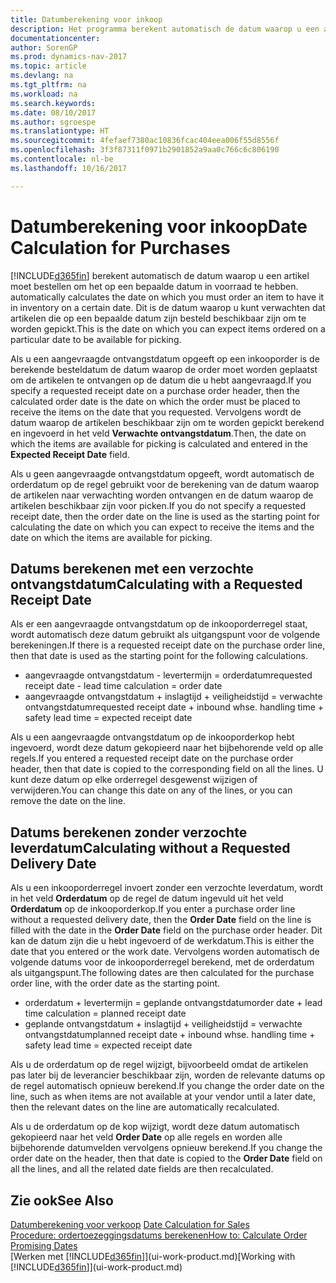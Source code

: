 ```yaml
---
title: Datumberekening voor inkoop
description: Het programma berekent automatisch de datum waarop u een artikel moet bestellen zodat u het op een bepaalde datum in voorraad hebt. Dit is de datum waarop u kunt verwachten dat artikelen die op een bepaalde datum zijn besteld beschikbaar zijn om te worden gepickt.
documentationcenter: 
author: SorenGP
ms.prod: dynamics-nav-2017
ms.topic: article
ms.devlang: na
ms.tgt_pltfrm: na
ms.workload: na
ms.search.keywords: 
ms.date: 08/10/2017
ms.author: sgroespe
ms.translationtype: HT
ms.sourcegitcommit: 4fefaef7380ac10836fcac404eea006f55d8556f
ms.openlocfilehash: 3f3f87311f0971b2901852a9aa0c766c6c806190
ms.contentlocale: nl-be
ms.lasthandoff: 10/16/2017

---
```

# <a name="date-calculation-for-purchases"></a><span data-ttu-id="709b7-104">Datumberekening voor inkoop</span><span class="sxs-lookup"><span data-stu-id="709b7-104">Date Calculation for Purchases</span></span>
[!INCLUDE[d365fin](includes/d365fin_md.md)]<span data-ttu-id="709b7-105"> berekent automatisch de datum waarop u een artikel moet bestellen om het op een bepaalde datum in voorraad te hebben.</span><span class="sxs-lookup"><span data-stu-id="709b7-105"> automatically calculates the date on which you must order an item to have it in inventory on a certain date.</span></span> <span data-ttu-id="709b7-106">Dit is de datum waarop u kunt verwachten dat artikelen die op een bepaalde datum zijn besteld beschikbaar zijn om te worden gepickt.</span><span class="sxs-lookup"><span data-stu-id="709b7-106">This is the date on which you can expect items ordered on a particular date to be available for picking.</span></span>  

<span data-ttu-id="709b7-107">Als u een aangevraagde ontvangstdatum opgeeft op een inkooporder is de berekende besteldatum de datum waarop de order moet worden geplaatst om de artikelen te ontvangen op de datum die u hebt aangevraagd.</span><span class="sxs-lookup"><span data-stu-id="709b7-107">If you specify a requested receipt date on a purchase order header, then the calculated order date is the date on which the order must be placed to receive the items on the date that you requested.</span></span> <span data-ttu-id="709b7-108">Vervolgens wordt de datum waarop de artikelen beschikbaar zijn om te worden gepickt berekend en ingevoerd in het veld **Verwachte ontvangstdatum**.</span><span class="sxs-lookup"><span data-stu-id="709b7-108">Then, the date on which the items are available for picking is calculated and entered in the **Expected Receipt Date** field.</span></span>  

<span data-ttu-id="709b7-109">Als u geen aangevraagde ontvangstdatum opgeeft, wordt automatisch de orderdatum op de regel gebruikt voor de berekening van de datum waarop de artikelen naar verwachting worden ontvangen en de datum waarop de artikelen beschikbaar zijn voor picken.</span><span class="sxs-lookup"><span data-stu-id="709b7-109">If you do not specify a requested receipt date, then the order date on the line is used as the starting point for calculating the date on which you can expect to receive the items and the date on which the items are available for picking.</span></span>  

## <a name="calculating-with-a-requested-receipt-date"></a><span data-ttu-id="709b7-110">Datums berekenen met een verzochte ontvangstdatum</span><span class="sxs-lookup"><span data-stu-id="709b7-110">Calculating with a Requested Receipt Date</span></span>  
<span data-ttu-id="709b7-111">Als er een aangevraagde ontvangstdatum op de inkooporderregel staat, wordt automatisch deze datum gebruikt als uitgangspunt voor de volgende berekeningen.</span><span class="sxs-lookup"><span data-stu-id="709b7-111">If there is a requested receipt date on the purchase order line, then that date is used as the starting point for the following calculations.</span></span>  

- <span data-ttu-id="709b7-112">aangevraagde ontvangstdatum - levertermijn = orderdatum</span><span class="sxs-lookup"><span data-stu-id="709b7-112">requested receipt date - lead time calculation = order date</span></span>  
- <span data-ttu-id="709b7-113">aangevraagde ontvangstdatum + inslagtijd + veiligheidstijd = verwachte ontvangstdatum</span><span class="sxs-lookup"><span data-stu-id="709b7-113">requested receipt date + inbound whse. handling time + safety lead time = expected receipt date</span></span>  

<span data-ttu-id="709b7-114">Als u een aangevraagde ontvangstdatum op de inkooporderkop hebt ingevoerd, wordt deze datum gekopieerd naar het bijbehorende veld op alle regels.</span><span class="sxs-lookup"><span data-stu-id="709b7-114">If you entered a requested receipt date on the purchase order header, then that date is copied to the corresponding field on all the lines.</span></span> <span data-ttu-id="709b7-115">U kunt deze datum op elke orderregel desgewenst wijzigen of verwijderen.</span><span class="sxs-lookup"><span data-stu-id="709b7-115">You can change this date on any of the lines, or you can remove the date on the line.</span></span>  

## <a name="calculating-without-a-requested-delivery-date"></a><span data-ttu-id="709b7-116">Datums berekenen zonder verzochte leverdatum</span><span class="sxs-lookup"><span data-stu-id="709b7-116">Calculating without a Requested Delivery Date</span></span>  
<span data-ttu-id="709b7-117">Als u een inkooporderregel invoert zonder een verzochte leverdatum, wordt in het veld **Orderdatum** op de regel de datum ingevuld uit het veld **Orderdatum** op de inkooporderkop.</span><span class="sxs-lookup"><span data-stu-id="709b7-117">If you enter a purchase order line without a requested delivery date, then the **Order Date** field on the line is filled with the date in the **Order Date** field on the purchase order header.</span></span> <span data-ttu-id="709b7-118">Dit kan de datum zijn die u hebt ingevoerd of de werkdatum.</span><span class="sxs-lookup"><span data-stu-id="709b7-118">This is either the date that you entered or the work date.</span></span> <span data-ttu-id="709b7-119">Vervolgens worden automatisch de volgende datums voor de inkooporderregel berekend, met de orderdatum als uitgangspunt.</span><span class="sxs-lookup"><span data-stu-id="709b7-119">The following dates are then calculated for the purchase order line, with the order date as the starting point.</span></span>  

- <span data-ttu-id="709b7-120">orderdatum + levertermijn = geplande ontvangstdatum</span><span class="sxs-lookup"><span data-stu-id="709b7-120">order date + lead time calculation = planned receipt date</span></span>  
- <span data-ttu-id="709b7-121">geplande ontvangstdatum + inslagtijd + veiligheidstijd = verwachte ontvangstdatum</span><span class="sxs-lookup"><span data-stu-id="709b7-121">planned receipt date + inbound whse. handling time + safety lead time = expected receipt date</span></span>  

<span data-ttu-id="709b7-122">Als u de orderdatum op de regel wijzigt, bijvoorbeeld omdat de artikelen pas later bij de leverancier beschikbaar zijn, worden de relevante datums op de regel automatisch opnieuw berekend.</span><span class="sxs-lookup"><span data-stu-id="709b7-122">If you change the order date on the line, such as when items are not available at your vendor until a later date, then the relevant dates on the line are automatically recalculated.</span></span>  

<span data-ttu-id="709b7-123">Als u de orderdatum op de kop wijzigt, wordt deze datum automatisch gekopieerd naar het veld **Order Date** op alle regels en worden alle bijbehorende datumvelden vervolgens opnieuw berekend.</span><span class="sxs-lookup"><span data-stu-id="709b7-123">If you change the order date on the header, then that date is copied to the **Order Date** field on all the lines, and all the related date fields are then recalculated.</span></span>  

## <a name="see-also"></a><span data-ttu-id="709b7-124">Zie ook</span><span class="sxs-lookup"><span data-stu-id="709b7-124">See Also</span></span>  
 <span data-ttu-id="709b7-125">[Datumberekening voor verkoop](sales-date-calculation-for-sales.md) </span><span class="sxs-lookup"><span data-stu-id="709b7-125">[Date Calculation for Sales](sales-date-calculation-for-sales.md) </span></span>  
 [<span data-ttu-id="709b7-126">Procedure: ordertoezeggingsdatums berekenen</span><span class="sxs-lookup"><span data-stu-id="709b7-126">How to: Calculate Order Promising Dates</span></span>](sales-how-to-calculate-order-promising-dates.md)  
 <span data-ttu-id="709b7-127">[Werken met [!INCLUDE[d365fin](includes/d365fin_md.md)]](ui-work-product.md)</span><span class="sxs-lookup"><span data-stu-id="709b7-127">[Working with [!INCLUDE[d365fin](includes/d365fin_md.md)]](ui-work-product.md)</span></span>

